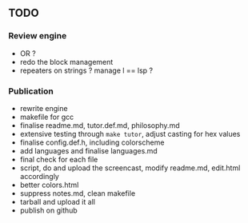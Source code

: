 ## TODO

### Review engine

* OR ?
* redo the block management
* repeaters on strings ? manage l == lsp ?


### Publication

* rewrite engine
* makefile for gcc
* finalise readme.md, tutor.def.md, philosophy.md
* extensive testing through `make tutor`, adjust casting for hex values
* finalise config.def.h, including colorscheme
* add languages and finalise languages.md
* final check for each file
* script, do and upload the screencast, modify readme.md, edit.html accordingly
* better colors.html
* suppress notes.md, clean makefile
* tarball and upload it all
* publish on github
